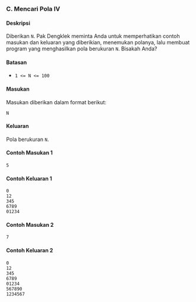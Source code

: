 ### C. Mencari Pola IV

#### Deskripsi

Diberikan `N`. Pak Dengklek meminta Anda untuk memperhatikan contoh masukan dan
keluaran yang diberikian, menemukan polanya, lalu membuat program yang
menghasilkan pola berukuran `N`. Bisakah Anda?

#### Batasan

- `1 <= N <= 100`

#### Masukan

Masukan diberikan dalam format berikut:

```
N
```

#### Keluaran

Pola berukuran `N`.

#### Contoh Masukan 1

```
5
```

#### Contoh Keluaran 1

```
0
12
345
6789
01234
```

#### Contoh Masukan 2

```
7
```

#### Contoh Keluaran 2

```
0
12
345
6789
01234
567890
1234567
```

